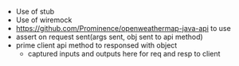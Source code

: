 - Use of stub 
- Use of wiremock
- https://github.com/Prominence/openweathermap-java-api to use
- assert on request sent(args sent, obj sent to api method)
- prime client api method to responsed with object
    - captured inputs and outputs here for req and resp to client